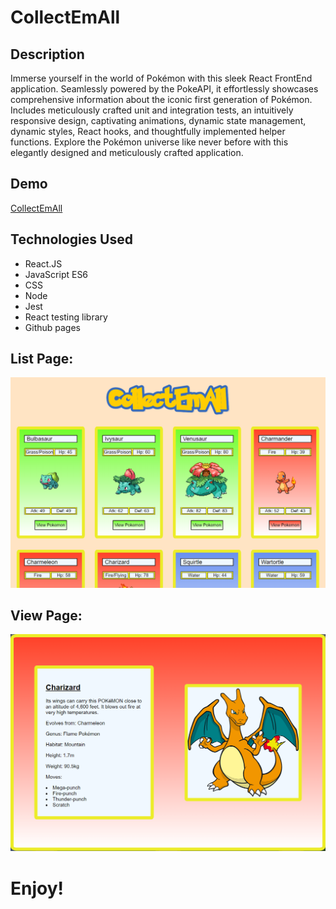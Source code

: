 # CollectEmAll

## Description

Immerse yourself in the world of Pokémon with this sleek React FrontEnd application. Seamlessly powered by the PokeAPI, it effortlessly showcases comprehensive information about the iconic first generation of Pokémon. Includes meticulously crafted unit and integration tests, an intuitively responsive design, captivating animations, dynamic state management, dynamic styles, React hooks, and thoughtfully implemented helper functions. Explore the Pokémon universe like never before with this elegantly designed and meticulously crafted application.

## Demo

[CollectEmAll](https://cullsgit.github.io/collectemall/)

## Technologies Used

- React.JS
- JavaScript ES6
- CSS
- Node
- Jest
- React testing library
- Github pages

## List Page:

![Screenshot](src/assets/images/listpage.png)

## View Page:

![Screenshot](src/assets/images/viewpage.png)


# Enjoy!
